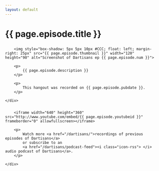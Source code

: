 ```yaml
---
layout: default
---
```


# {{ page.episode.title }}

<div class="row" style="margin-top: 25px">
	<div class="col-md-12">

		<img style="box-shadow: 5px 5px 10px #CCC; float: left; margin-right: 25px" src="{{ page.episode.thumbnail }}" width="120" height="90" alt="Screenshot of Dartisans ep {{ page.episode.num }}">

		<p>
			{{ page.episode.description }}
		</p>

		<p>
			This hangout was recorded on {{ page.episode.pubdate }}.
		</p>

	</div>
</div>

<div class="row" style="margin-top: 25px">
	<div class="col-md-12">

		<iframe width="640" height="360" src="http://www.youtube.com/embed/{{ page.episode.youtubeid }}" frameborder="0" allowfullscreen></iframe>

		<p>
			Watch more <a href="/dartisans/">recordings of previous episodes of Dartisans</a>
			or subscribe to an
			<a href="/dartisans/podcast-feed"><i class="icon-rss"> </i> audio podcast of Dartisans</a>.
		</p>

	</div>
</div>